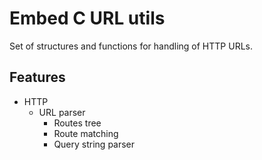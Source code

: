 # Embed C URL utils

Set of structures and functions for handling of HTTP URLs.

## Features

- HTTP
  - URL parser
    - Routes tree
    - Route matching
    - Query string parser